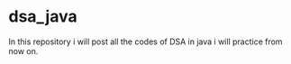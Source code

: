 # dsa_java
In this repository i will post all the codes of DSA in java i will practice from now on.
